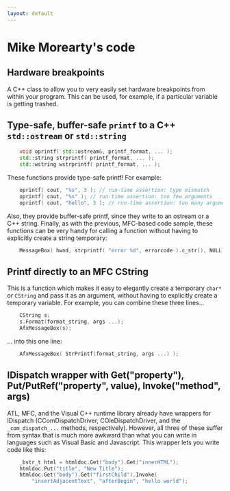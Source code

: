 ```yaml
---
layout: default
---
```


Mike Morearty's code
====================

Hardware breakpoints
--------------------

A C++ class to allow you to very easily set hardware breakpoints from within
your program.  This can be used, for example, if a particular variable is
getting trashed.

Type-safe, buffer-safe `printf` to a C++ `std::ostream` or `std::string`
------------------------------------------------------------------------

```c++
    void oprintf( std::ostream&, printf_format, ... );
    std::string strprintf( printf_format, ... );
    std::wstring wstrprintf( printf_format, ... );
```

These functions provide type-safe printf!  For example:

```c++
    oprintf( cout, "%s", 3 ); // run-time assertion: type mismatch
    oprintf( cout, "%s" ); // run-time assertion: too few arguments
    oprintf( cout, "hello", 3 ); // run-time assertion: too many arguments
```

Also, they provide buffer-safe printf, since they write to an ostream or a C++
string.  Finally, as with the previous, MFC-based code sample, these functions
can be very handy for calling a function without having to explicitly create a
string temporary:

```c++
    MessageBox( hwnd, strprintf( "error %d", errorcode ).c_str(), NULL, MB_OK );
```

Printf directly to an MFC CString
---------------------------------

This is a function which makes it easy to elegantly create a temporary `char*` or
`CString` and pass it as an argument, without having to explicitly create a
temporary variable. For example, you can combine these three lines...

```c++
    CString s;
    s.Format(format_string, args ...);
    AfxMessageBox(s);
```

... into this one line:

```c++
    AfxMessageBox( StrPrintf(format_string, args ...) );
```

IDispatch wrapper with Get("property"), Put/PutRef("property", value), Invoke("method", args)
---------------------------------------------------------------------------------------------

ATL, MFC, and the Visual C++ runtime library already have wrappers for
IDispatch (CComDispatchDriver, COleDispatchDriver, and the `_com_dispatch_...`
methods, respectively). However, all three of these suffer from syntax that is
much more awkward than what you can write in languages such as Visual Basic and
Javascript.  This wrapper lets you write code like this:

```c++
    _bstr_t html = htmldoc.Get("body").Get("innerHTML");
    htmldoc.Put("title", "New Title");
    htmldoc.Get("body").Get("firstChild").Invoke(
        "insertAdjacentText", "afterBegin", "hello world");
```
